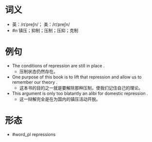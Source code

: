 # 词义
- 英：/rɪˈpreʃn/； 美：/rɪˈpreʃn/
- #n 镇压；抑制；压制；压抑；克制
# 例句
- The conditions of repression are still in place .
	- 压制状态仍然存在。
- One purpose of this book is to lift that repression and allow us to remember our theory .
	- 这本书的目的之一就是要解除那种压制，使我们记住自己的理论。
- This argument is only too blatantly an alibi for domestic repression .
	- 这一辩解完全是在为国内的镇压活动开脱。
# 形态
- #word_pl repressions
